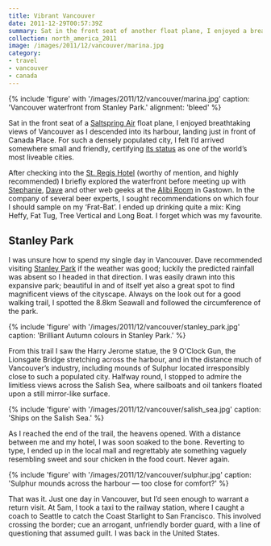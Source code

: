 ```yaml
---
title: Vibrant Vancouver
date: 2011-12-29T00:57:39Z
summary: Sat in the front seat of another float plane, I enjoyed a breathtaking view of Vancouver as I descended into its harbour. For such a densely populated city, I felt I’d arrived somewhere small and friendly.
collection: north_america_2011
image: /images/2011/12/vancouver/marina.jpg
category:
- travel
- vancouver
- canada
---
```

{% include 'figure' with '/images/2011/12/vancouver/marina.jpg'
  caption: 'Vancouver waterfront from Stanley Park.'
  alignment: 'bleed'
%}

Sat in the front seat of a [Saltspring Air][1] float plane, I enjoyed breathtaking views of Vancouver as I descended into its harbour, landing just in front of Canada Place. For such a densely populated city, I felt I’d arrived somewhere small and friendly, certifying [its status][2] as one of the world’s most liveable cities.

After checking into the [St. Regis Hotel][3] (worthy of mention, and highly recommended) I briefly explored the waterfront before meeting up with [Stephanie][4], [Dave][5] and other web geeks at the [Alibi Room][6] in Gastown. In the company of several beer experts, I sought recommendations on which four I should sample on my ‘Frat-Bat’. I ended up drinking quite a mix: King Heffy, Fat Tug, Tree Vertical and Long Boat. I forget which was my favourite.

## Stanley Park

I was unsure how to spend my single day in Vancouver. Dave recommended visiting [Stanley Park][7] if the weather was good; luckily the predicted rainfall was absent so I headed in that direction. I was easily drawn into this expansive park; beautiful in and of itself yet also a great spot to find magnificent views of the cityscape. Always on the look out for a good walking trail, I spotted the 8.8km Seawall and followed the circumference of the park.

{% include 'figure' with '/images/2011/12/vancouver/stanley_park.jpg'
  caption: 'Brilliant Autumn colours in Stanley Park.'
%}

From this trail I saw the Harry Jerome statue, the 9 O'Clock Gun, the Lionsgate Bridge stretching across the harbour, and in the distance much of Vancouver’s industry, including mounds of Sulphur located irresponsibly close to such a populated city. Halfway round, I stopped to admire the limitless views across the Salish Sea, where sailboats and oil tankers floated upon a still mirror-like surface.

{% include 'figure' with '/images/2011/12/vancouver/salish_sea.jpg'
  caption: 'Ships on the Salish Sea.'
%}

As I reached the end of the trail, the heavens opened. With a distance between me and my hotel, I was soon soaked to the bone. Reverting to type, I ended up in the local mall and regrettably ate something vaguely resembling sweet and sour chicken in the food court. Never again.

{% include 'figure' with '/images/2011/12/vancouver/sulphur.jpg'
  caption: 'Sulphur mounds across the harbour — too close for comfort?'
%}

That was it. Just one day in Vancouver, but I’d seen enough to warrant a return visit. At 5am, I took a taxi to the railway station, where I caught a coach to Seattle to catch the Coast Starlight to San Francisco. This involved crossing the border; cue an arrogant, unfriendly border guard, with a line of questioning that assumed guilt. I was back in the United States.

[1]: http://saltspringair.com/
[2]: https://www.bbc.co.uk/news/world-asia-pacific-14716442
[3]: http://stregishotel.com/
[4]: http://stephaniehobson.ca/
[5]: http://mezzoblue.com/
[6]: http://alibi.ca/
[7]: https://en.wikipedia.org/wiki/Stanley_Park
